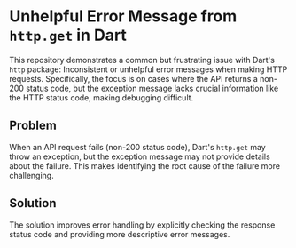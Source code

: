 # Unhelpful Error Message from `http.get` in Dart

This repository demonstrates a common but frustrating issue with Dart's `http` package:  Inconsistent or unhelpful error messages when making HTTP requests.  Specifically, the focus is on cases where the API returns a non-200 status code, but the exception message lacks crucial information like the HTTP status code, making debugging difficult.

## Problem

When an API request fails (non-200 status code), Dart's `http.get` may throw an exception, but the exception message may not provide details about the failure. This makes identifying the root cause of the failure more challenging.

## Solution

The solution improves error handling by explicitly checking the response status code and providing more descriptive error messages.
